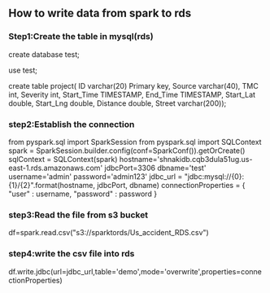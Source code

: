 ## How to write data from spark to rds

### Step1:Create the table in mysql(rds) 

create database test;

use test; 

create table project( 
ID varchar(20) Primary key,
Source varchar(40),
TMC int,
Severity int,
Start_Time TIMESTAMP,
End_Time TIMESTAMP,
Start_Lat  double,
Start_Lng double,
Distance double,
Street varchar(200));

### step2:Establish the connection

from  pyspark.sql import SparkSession
from pyspark.sql import SQLContext
spark = SparkSession.builder.config(conf=SparkConf()).getOrCreate()
sqlContext = SQLContext(spark)
hostname='shnakidb.cqb3dula51ug.us-east-1.rds.amazonaws.com'
jdbcPort=3306
dbname='test'
username='admin'
password='admin123'
jdbc_url = "jdbc:mysql://{0}:{1}/{2}".format(hostname, jdbcPort, dbname)
connectionProperties = {
   "user" : username,
   "password" : password
 }

### step3:Read the file from s3 bucket 

df=spark.read.csv("s3://sparktords/Us_accident_RDS.csv")

### step4:write the csv file into rds

df.write.jdbc(url=jdbc_url,table='demo',mode='overwrite',properties=connectionProperties)
